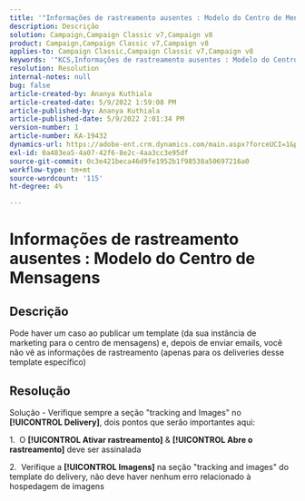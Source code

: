 ```yaml
---
title: '"Informações de rastreamento ausentes : Modelo do Centro de Mensagens'''
description: Descrição
solution: Campaign,Campaign Classic v7,Campaign v8
product: Campaign,Campaign Classic v7,Campaign v8
applies-to: Campaign Classic,Campaign Classic v7,Campaign v8
keywords: '"KCS,Informações de rastreamento ausentes : Modelo do Centro de Mensagens'''
resolution: Resolution
internal-notes: null
bug: false
article-created-by: Ananya Kuthiala
article-created-date: 5/9/2022 1:59:08 PM
article-published-by: Ananya Kuthiala
article-published-date: 5/9/2022 2:01:34 PM
version-number: 1
article-number: KA-19432
dynamics-url: https://adobe-ent.crm.dynamics.com/main.aspx?forceUCI=1&pagetype=entityrecord&etn=knowledgearticle&id=b38acf2e-a0cf-ec11-a7b5-0022480a8e40
exl-id: 0a483ea5-4a07-42f6-8e2c-4aa3cc3e95df
source-git-commit: 0c3e421beca46d9fe1952b1f98538a50697216a0
workflow-type: tm+mt
source-wordcount: '115'
ht-degree: 4%

---
```


# Informações de rastreamento ausentes : Modelo do Centro de Mensagens

## Descrição

Pode haver um caso ao publicar um template (da sua instância de marketing para o centro de mensagens) e, depois de enviar emails, você não vê as informações de rastreamento (apenas para os deliveries desse template específico)

## Resolução


Solução - Verifique sempre a seção &quot;tracking and Images&quot; no **[!UICONTROL Delivery]**, dois pontos que serão importantes aqui:

1.  O **[!UICONTROL Ativar rastreamento]** &amp; **[!UICONTROL Abre o rastreamento]** deve ser assinalada

2.  Verifique a **[!UICONTROL Imagens]** na seção &quot;tracking and images&quot; do template do delivery, não deve haver nenhum erro relacionado à hospedagem de imagens
